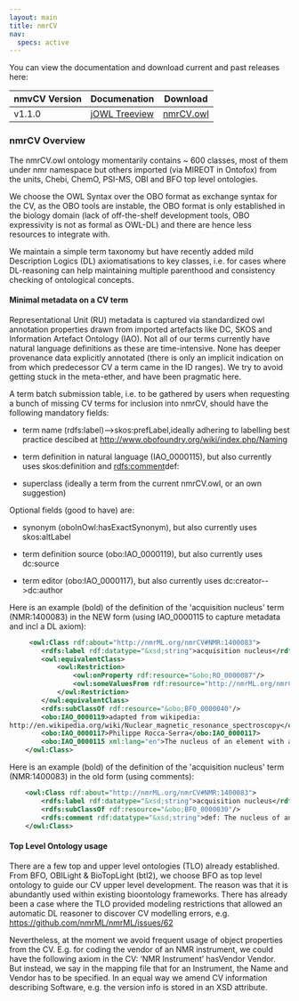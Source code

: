 ```yaml
---
layout: main
title: nmrCV
nav:
  specs: active
---
```


You can view the documentation and download current and past releases here:

<table class="table table-hover">
<thead>
<tr><th>nmvCV Version</th><th>Documenation</th><th>Download</th></tr>
</thead>
<tbody>
<tr><td>v1.1.0</td><td><a href="/cv/jOWL/">jOWL Treeview</a></td><td><a href="/cv/v1.1.0/nmrCV.owl">nmrCV.owl</a></td></tr>
</tbody>
</table>



### nmrCV Overview

The nmrCV.owl ontology momentarily contains ~ 600 classes, most of them under nmr namespace but others imported (via MIREOT in Ontofox) from the units, Chebi, ChemO, PSI-MS, OBI and BFO top level ontologies.

We choose the OWL Syntax over the OBO format as exchange syntax for the CV, as the OBO tools are instable, the OBO format is only established in the biology domain (lack of off-the-shelf development tools, OBO expressivity is not as formal as OWL-DL) and there are hence less resources to integrate with.

We maintain a simple term taxonomy but have recently added mild Description Logics (DL) axiomatisations to key classes, i.e. for cases where DL-reasoning can help maintaining multiple parenthood and consistency checking of ontological concepts.

#### Minimal metadata on a CV term

Representational Unit (RU) metadata is captured via standardized owl annotation properties drawn from imported artefacts like DC, SKOS and Information Artefact Ontology (IAO). Not all of our terms currently have natural language definitions as these are time-intensive. None has deeper provenance data explicitly annotated (there is only an implicit indication on from which predecessor CV a term came in the ID ranges). We try to avoid getting stuck in the meta-ether, and have been pragmatic here.

A term batch submission table, i.e. to be gathered by users when requesting a bunch of missing CV terms for inclusion into nmrCV, should have the following mandatory fields:

* term name (rdfs:label)-->skos:prefLabel,ideally adhering to labelling best practice descibed at  http://www.obofoundry.org/wiki/index.php/Naming

* term definition in natural language (IAO_0000115), but also currently uses skos:definition and <rdfs:comment>def:

* superclass (ideally a term from the current nmrCV.owl, or an own suggestion)

Optional fields (good to have) are:

* synonym (oboInOwl:hasExactSynonym), but also currently uses skos:altLabel

* term definition source (obo:IAO_0000119), but also currently uses dc:source

* term editor (obo:IAO_0000117), but also currently uses dc:creator-->dc:author

Here is an example (bold) of the definition of the 'acquisition nucleus' term (NMR:1400083) in the NEW form (using IAO_0000115 to capture metadata and incl a DL axiom):

```xml
     <owl:Class rdf:about="http://nmrML.org/nmrCV#NMR:1400083">
        <rdfs:label rdf:datatype="&xsd;string">acquisition nucleus</rdfs:label>
        <owl:equivalentClass>
            <owl:Restriction>
                <owl:onProperty rdf:resource="&obo;RO_0000087"/>
                <owl:someValuesFrom rdf:resource="http://nmrML.org/nmrCV#acquisition_nucleus_role"/>
            </owl:Restriction>
        </owl:equivalentClass>
        <rdfs:subClassOf rdf:resource="&obo;BFO_0000040"/>
        <obo:IAO_0000119>adapted from wikipedia:
http://en.wikipedia.org/wiki/Nuclear_magnetic_resonance_spectroscopy</obo:IAO_0000119>
        <obo:IAO_0000117>Philippe Rocca-Serra</obo:IAO_0000117>
        <obo:IAO_0000115 xml:lang="en">The nucleus of an element with a non null net sping, whose resonances are being recorded during an NMR spectroscopy experiment. Common NMR requirements include direct 1D and 2D proton-only NMR, direct observation of 13C NMR with 1H decoupling, direct observation of other nuclei such as 19F, 31P, 29Si, 31P, 27Al, and 15N (with or without 1H decoupling), triple resonance NMR (especially inverse triple resonance such as 1H observe, 13C and 15N decouple), and inverse 2D and 3D experiments such as HMQC and HMBC.</obo:IAO_0000115>
    </owl:Class>
```
Here is an example (bold) of the definition of the 'acquisition nucleus' term (NMR:1400083) in the old form (using comments):

```xml
    <owl:Class rdf:about="http://nmrML.org/nmrCV#NMR:1400083">
        <rdfs:label rdf:datatype="&xsd;string">acquisition nucleus</rdfs:label>
        <rdfs:subClassOf rdf:resource="&obo;BFO_0000030"/>
        <rdfs:comment rdf:datatype="&xsd;string">def: The nucleus of an element or isotope that is being studied during an NMR analysis. Common NMR requirements include direct 1D and 2D proton-only NMR, direct observation of 13C NMR with 1H decoupling, direct observation of other nuclei such as 19F, 31P, 29Si, 31P, 27Al, and 15N (with or without 1H decoupling), triple resonance NMR (especially inverse triple resonance such as 1H observe, 13C and 15N decouple), and inverse 2D and 3D experiments such as HMQC and HMBC.</rdfs:comment>
    </owl:Class>
```

#### Top Level Ontology usage

There are a few top and upper level ontologies (TLO) already established. From BFO, OBILight &
 BioTopLight (btl2), we choose BFO as top level ontology to guide our CV upper level development. The reason was that it is abundantly used within existing bioontology frameworks. There has already been a case where the TLO provided modeling restrictions that allowed an automatic DL reasoner to discover CV modelling errors, e.g. https://github.com/nmrML/nmrML/issues/62

Nevertheless, at the moment we avoid frequent usage of object properties from the CV. E.g. for coding the vendor of an NMR instrument, we could have the following axiom in the CV:  ‘NMR Instrument’ hasVendor Vendor. But instead, we say in the mapping file that for an Instrument, the Name and Vendor has to be specified. In an equal way we amend CV information describing Software, e.g. the version info is stored in an XSD attribute.


